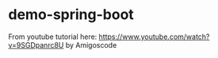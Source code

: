 ﻿# demo-spring-boot

From youtube tutorial here: https://www.youtube.com/watch?v=9SGDpanrc8U by Amigoscode
